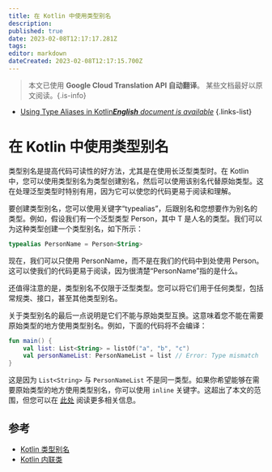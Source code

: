 ```yaml
---
title: 在 Kotlin 中使用类型别名
description: 
published: true
date: 2023-02-08T12:17:17.281Z
tags: 
editor: markdown
dateCreated: 2023-02-08T12:17:15.700Z
---
```


> 本文已使用 **Google Cloud Translation API 自动翻译**。
某些文档最好以原文阅读。{.is-info}



- [Using Type Aliases in Kotlin***English** document is available*](/en/Knowledge-base/Kotlin/using-type-aliases-in-kotlin)
{.links-list}


# 在 Kotlin 中使用类型别名

类型别名是提高代码可读性的好方法，尤其是在使用长泛型类型时。在 Kotlin 中，您可以使用类型别名为类型创建别名，然后可以使用该别名代替原始类型。这在处理泛型类型时特别有用，因为它可以使您的代码更易于阅读和理解。

要创建类型别名，您可以使用关键字“typealias”，后跟别名和您想要作为别名的类型。例如，假设我们有一个泛型类型 Person<T>，其中 T 是人名的类型。我们可以为这种类型创建一个类型别名，如下所示：

```kotlin
typealias PersonName = Person<String>
```

现在，我们可以只使用 PersonName，而不是在我们的代码中到处使用 Person<String>。这可以使我们的代码更易于阅读，因为很清楚“PersonName”指的是什么。

还值得注意的是，类型别名不仅限于泛型类型。您可以将它们用于任何类型，包括常规类、接口，甚至其他类型别名。

关于类型别名的最后一点说明是它们不能与原始类型互换。这意味着您不能在需要原始类型的地方使用类型别名。例如，下面的代码将不会编译：

```kotlin
fun main() {
    val list: List<String> = listOf("a", "b", "c")
    val personNameList: PersonNameList = list // Error: Type mismatch
}
```

这是因为 `List<String>` 与 `PersonNameList` 不是同一类型。如果你希望能够在需要原始类型的地方使用类型别名，你可以使用 `inline` 关键字。这超出了本文的范围，但您可以在 [此处](https://kotlinlang.org/docs/reference/inline-classes.html) 阅读更多相关信息。

## 参考

- [Kotlin 类型别名](https://kotlinlang.org/docs/reference/type-aliases.html)
- [Kotlin 内联类](https://kotlinlang.org/docs/reference/inline-classes.html)